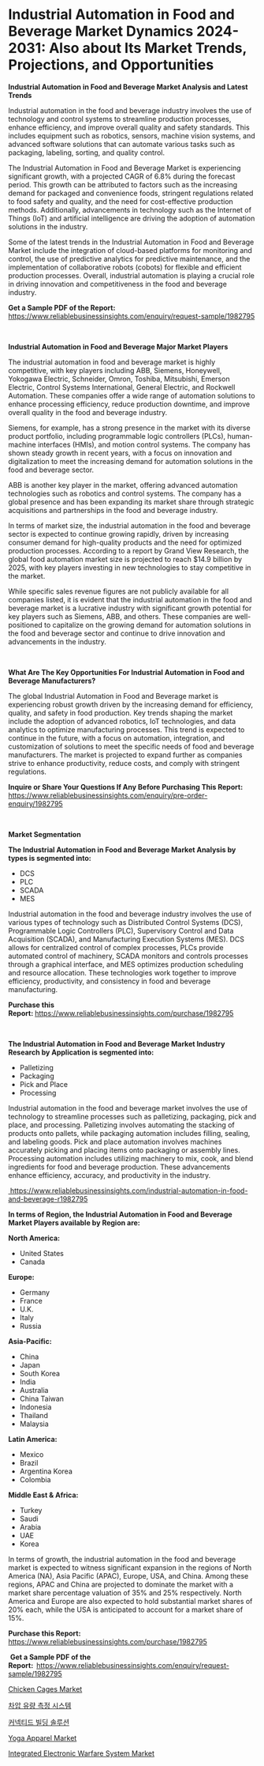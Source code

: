 <p><h1>Industrial Automation in Food and Beverage Market Dynamics 2024-2031: Also about Its Market Trends, Projections, and Opportunities</h1></p><p><strong>Industrial Automation in Food and Beverage Market Analysis and Latest Trends</strong></p>
<p><p>Industrial automation in the food and beverage industry involves the use of technology and control systems to streamline production processes, enhance efficiency, and improve overall quality and safety standards. This includes equipment such as robotics, sensors, machine vision systems, and advanced software solutions that can automate various tasks such as packaging, labeling, sorting, and quality control.</p><p>The Industrial Automation in Food and Beverage Market is experiencing significant growth, with a projected CAGR of 6.8% during the forecast period. This growth can be attributed to factors such as the increasing demand for packaged and convenience foods, stringent regulations related to food safety and quality, and the need for cost-effective production methods. Additionally, advancements in technology such as the Internet of Things (IoT) and artificial intelligence are driving the adoption of automation solutions in the industry.</p><p>Some of the latest trends in the Industrial Automation in Food and Beverage Market include the integration of cloud-based platforms for monitoring and control, the use of predictive analytics for predictive maintenance, and the implementation of collaborative robots (cobots) for flexible and efficient production processes. Overall, industrial automation is playing a crucial role in driving innovation and competitiveness in the food and beverage industry.</p></p>
<p><strong>Get a Sample PDF of the Report:&nbsp;</strong> <a href="https://www.reliablebusinessinsights.com/enquiry/request-sample/1982795">https://www.reliablebusinessinsights.com/enquiry/request-sample/1982795</a></p>
<p>&nbsp;</p>
<p><strong>Industrial Automation in Food and Beverage Major Market Players</strong></p>
<p><p>The industrial automation in food and beverage market is highly competitive, with key players including ABB, Siemens, Honeywell, Yokogawa Electric, Schneider, Omron, Toshiba, Mitsubishi, Emerson Electric, Control Systems International, General Electric, and Rockwell Automation. These companies offer a wide range of automation solutions to enhance processing efficiency, reduce production downtime, and improve overall quality in the food and beverage industry.</p><p>Siemens, for example, has a strong presence in the market with its diverse product portfolio, including programmable logic controllers (PLCs), human-machine interfaces (HMIs), and motion control systems. The company has shown steady growth in recent years, with a focus on innovation and digitalization to meet the increasing demand for automation solutions in the food and beverage sector.</p><p>ABB is another key player in the market, offering advanced automation technologies such as robotics and control systems. The company has a global presence and has been expanding its market share through strategic acquisitions and partnerships in the food and beverage industry.</p><p>In terms of market size, the industrial automation in the food and beverage sector is expected to continue growing rapidly, driven by increasing consumer demand for high-quality products and the need for optimized production processes. According to a report by Grand View Research, the global food automation market size is projected to reach $14.9 billion by 2025, with key players investing in new technologies to stay competitive in the market.</p><p>While specific sales revenue figures are not publicly available for all companies listed, it is evident that the industrial automation in the food and beverage market is a lucrative industry with significant growth potential for key players such as Siemens, ABB, and others. These companies are well-positioned to capitalize on the growing demand for automation solutions in the food and beverage sector and continue to drive innovation and advancements in the industry.</p></p>
<p>&nbsp;</p>
<p><strong>What Are The Key Opportunities For Industrial Automation in Food and Beverage Manufacturers?</strong></p>
<p><p>The global Industrial Automation in Food and Beverage market is experiencing robust growth driven by the increasing demand for efficiency, quality, and safety in food production. Key trends shaping the market include the adoption of advanced robotics, IoT technologies, and data analytics to optimize manufacturing processes. This trend is expected to continue in the future, with a focus on automation, integration, and customization of solutions to meet the specific needs of food and beverage manufacturers. The market is projected to expand further as companies strive to enhance productivity, reduce costs, and comply with stringent regulations.</p></p>
<p><strong>Inquire or Share Your Questions If Any Before Purchasing This Report:</strong> <a href="https://www.reliablebusinessinsights.com/enquiry/pre-order-enquiry/1982795">https://www.reliablebusinessinsights.com/enquiry/pre-order-enquiry/1982795</a></p>
<p>&nbsp;</p>
<p><strong>Market Segmentation</strong></p>
<p><strong>The Industrial Automation in Food and Beverage Market Analysis by types is segmented into:</strong></p>
<p><ul><li>DCS</li><li>PLC</li><li>SCADA</li><li>MES</li></ul></p>
<p><p>Industrial automation in the food and beverage industry involves the use of various types of technology such as Distributed Control Systems (DCS), Programmable Logic Controllers (PLC), Supervisory Control and Data Acquisition (SCADA), and Manufacturing Execution Systems (MES). DCS allows for centralized control of complex processes, PLCs provide automated control of machinery, SCADA monitors and controls processes through a graphical interface, and MES optimizes production scheduling and resource allocation. These technologies work together to improve efficiency, productivity, and consistency in food and beverage manufacturing.</p></p>
<p><strong>Purchase this Report:&nbsp;</strong><a href="https://www.reliablebusinessinsights.com/purchase/1982795">https://www.reliablebusinessinsights.com/purchase/1982795</a></p>
<p>&nbsp;</p>
<p><strong>The Industrial Automation in Food and Beverage Market Industry Research by Application is segmented into:</strong></p>
<p><ul><li>Palletizing</li><li>Packaging</li><li>Pick and Place</li><li>Processing</li></ul></p>
<p><p>Industrial automation in the food and beverage market involves the use of technology to streamline processes such as palletizing, packaging, pick and place, and processing. Palletizing involves automating the stacking of products onto pallets, while packaging automation includes filling, sealing, and labeling goods. Pick and place automation involves machines accurately picking and placing items onto packaging or assembly lines. Processing automation includes utilizing machinery to mix, cook, and blend ingredients for food and beverage production. These advancements enhance efficiency, accuracy, and productivity in the industry.</p></p>
<p><a href="https://www.reliablebusinessinsights.com/industrial-automation-in-food-and-beverage-r1982795">&nbsp;https://www.reliablebusinessinsights.com/industrial-automation-in-food-and-beverage-r1982795</a></p>
<p><strong>In terms of Region, the Industrial Automation in Food and Beverage Market Players available by Region are:</strong></p>
<p>
    <p> <strong> North America: </strong>
        <ul>
            <li>United States</li>
            <li>Canada</li>
        </ul>
        </p> 
    <p> <strong> Europe: </strong>
        <ul>
            <li>Germany</li>
            <li>France</li>
            <li>U.K.</li>
            <li>Italy</li>
            <li>Russia</li>
        </ul>
        </p> 
    <p> <strong> Asia-Pacific: </strong>
        <ul>
            <li>China</li>
            <li>Japan</li>
            <li>South Korea</li>
            <li>India</li>
            <li>Australia</li>
            <li>China Taiwan</li>
            <li>Indonesia</li>
            <li>Thailand</li>
            <li>Malaysia</li>
        </ul>
        </p> 
    <p> <strong> Latin America: </strong>
        <ul>
            <li>Mexico</li>
            <li>Brazil</li>
            <li>Argentina Korea</li>
            <li>Colombia</li>
        </ul>
        </p> 
    <p> <strong> Middle East & Africa: </strong>
        <ul>
            <li>Turkey</li>
            <li>Saudi</li>
            <li>Arabia</li>
            <li>UAE</li>
            <li>Korea</li>
        </ul>
    </p>
    </p>
<p><p>In terms of growth, the industrial automation in the food and beverage market is expected to witness significant expansion in the regions of North America (NA), Asia Pacific (APAC), Europe, USA, and China. Among these regions, APAC and China are projected to dominate the market with a market share percentage valuation of 35% and 25% respectively. North America and Europe are also expected to hold substantial market shares of 20% each, while the USA is anticipated to account for a market share of 15%.</p></p>
<p><strong>Purchase this Report: </strong><a href="https://www.reliablebusinessinsights.com/purchase/1982795">https://www.reliablebusinessinsights.com/purchase/1982795</a></p>
<p>&nbsp;<strong>Get a Sample PDF of the Report:&nbsp;&nbsp;</strong><a href="https://www.reliablebusinessinsights.com/enquiry/request-sample/1982795">https://www.reliablebusinessinsights.com/enquiry/request-sample/1982795</a></p>
<p><strong></strong></p>
<p><p><a href="https://github.com/SheilaBruen2023/Market-Research-Report-List-1/blob/main/chicken-cages-market.md">Chicken Cages Market</a></p><p><a href="https://github.com/mithunmistry2258/Market-Research-Report-List-1/blob/main/1454334178273.md">차압 유량 측정 시스템</a></p><p><a href="https://github.com/konokaryan/Market-Research-Report-List-1/blob/main/8965070178274.md">커넥티드 빌딩 솔루션</a></p><p><a href="https://www.linkedin.com/pulse/yoga-apparel-market-insights-cagr-trends-growth-strategies-uoxde">Yoga Apparel Market</a></p><p><a href="https://www.linkedin.com/pulse/integrated-electronic-warfare-system-market-trends-analysis-nttde">Integrated Electronic Warfare System Market</a></p></p>